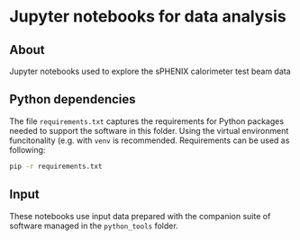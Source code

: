 # Jupyter notebooks for data analysis

## About

Jupyter notebooks used to explore the sPHENIX calorimeter
test beam data

## Python dependencies
The file ```requirements.txt``` captures the requirements for
Python packages needed to support the software in
this folder. Using the virtual environment funcitonality
(e.g. with ``venv`` is recommended. Requirements can be used
as following:

```bash
pip -r requirements.txt
```

## Input

These notebooks use input data prepared with the companion
suite of software managed in the ```python_tools``` folder.
